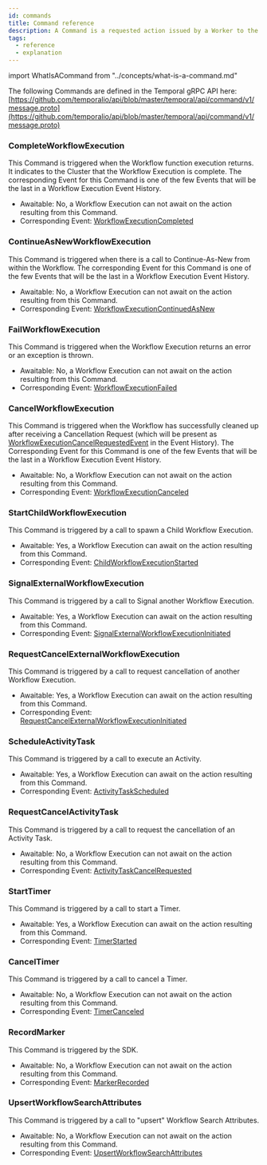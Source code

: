 ```yaml
---
id: commands
title: Command reference
description: A Command is a requested action issued by a Worker to the Temporal Cluster after a Workflow Task Execution completes.
tags:
  - reference
  - explanation
---
```


import WhatIsACommand from "../concepts/what-is-a-command.md"

<WhatIsACommand/>

The following Commands are defined in the Temporal gRPC API here: [https://github.com/temporalio/api/blob/master/temporal/api/command/v1/message.proto](https://github.com/temporalio/api/blob/master/temporal/api/command/v1/message.proto)

### CompleteWorkflowExecution

This Command is triggered when the Workflow function execution returns.
It indicates to the Cluster that the Workflow Execution is complete.
The corresponding Event for this Command is one of the few Events that will be the last in a Workflow Execution Event History.

- Awaitable: No, a Workflow Execution can not await on the action resulting from this Command.
- Corresponding Event: [WorkflowExecutionCompleted](/docs/reference/events/#workflowexecutioncompleted)

### ContinueAsNewWorkflowExecution

This Command is triggered when there is a call to Continue-As-New from within the Workflow.
The corresponding Event for this Command is one of the few Events that will be the last in a Workflow Execution Event History.

- Awaitable: No, a Workflow Execution can not await on the action resulting from this Command.
- Corresponding Event: [WorkflowExecutionContinuedAsNew](/docs/reference/events/#workflowexecutioncontinuedasnew)

### FailWorkflowExecution

This Command is triggered when the Workflow Execution returns an error or an exception is thrown.

- Awaitable: No, a Workflow Execution can not await on the action resulting from this Command.
- Corresponding Event: [WorkflowExecutionFailed](/docs/reference/events/#workflowexecutionfailed)

### CancelWorkflowExecution

This Command is triggered when the Workflow has successfully cleaned up after receiving a Cancellation Request (which will be present as [WorkflowExecutionCancelRequestedEvent](/docs/reference/events/#workflowexecutioncancelrequested) in the Event History).
The Corresponding Event for this Command is one of the few Events that will be the last in a Workflow Execution Event History.

- Awaitable: No, a Workflow Execution can not await on the action resulting from this Command.
- Corresponding Event: [WorkflowExecutionCanceled](/docs/reference/events/#workflowexecutioncanceled)

### StartChildWorkflowExecution

This Command is triggered by a call to spawn a Child Workflow Execution.

- Awaitable: Yes, a Workflow Execution can await on the action resulting from this Command.
- Corresponding Event: [ChildWorkflowExecutionStarted](/docs/reference/events/#childworkflowexecutionstarted)

### SignalExternalWorkflowExecution

This Command is triggered by a call to Signal another Workflow Execution.

- Awaitable: Yes, a Workflow Execution can await on the action resulting from this Command.
- Corresponding Event: [SignalExternalWorkflowExecutionInitiated](/docs/reference/events/#signalexternalworkflowexecutioninitiated)

### RequestCancelExternalWorkflowExecution

This Command is triggered by a call to request cancellation of another Workflow Execution.

- Awaitable: Yes, a Workflow Execution can await on the action resulting from this Command.
- Corresponding Event: [RequestCancelExternalWorkflowExecutionInitiated](/docs/reference/events/#requestcancelexternalworkflowexecutioninitiated)

### ScheduleActivityTask

This Command is triggered by a call to execute an Activity.

- Awaitable: Yes, a Workflow Execution can await on the action resulting from this Command.
- Corresponding Event: [ActivityTaskScheduled](/docs/reference/events/#activitytaskscheduled)

### RequestCancelActivityTask

This Command is triggered by a call to request the cancellation of an Activity Task.

- Awaitable: No, a Workflow Execution can not await on the action resulting from this Command.
- Corresponding Event: [ActivityTaskCancelRequested](/docs/reference/events/#activitytaskcancelrequested)

### StartTimer

This Command is triggered by a call to start a Timer.

- Awaitable: Yes, a Workflow Execution can await on the action resulting from this Command.
- Corresponding Event: [TimerStarted](/docs/reference/events/#timerstarted)

### CancelTimer

This Command is triggered by a call to cancel a Timer.

- Awaitable: No, a Workflow Execution can not await on the action resulting from this Command.
- Corresponding Event: [TimerCanceled](/docs/reference/events/#timercanceled)

### RecordMarker

This Command is triggered by the SDK.

- Awaitable: No, a Workflow Execution can not await on the action resulting from this Command.
- Corresponding Event: [MarkerRecorded](/docs/reference/events/#markerrecorded)

### UpsertWorkflowSearchAttributes

This Command is triggered by a call to "upsert" Workflow Search Attributes.

- Awaitable: No, a Workflow Execution can not await on the action resulting from this Command.
- Corresponding Event: [UpsertWorkflowSearchAttributes](/docs/reference/events/#upsertworkflowsearchattributes)
